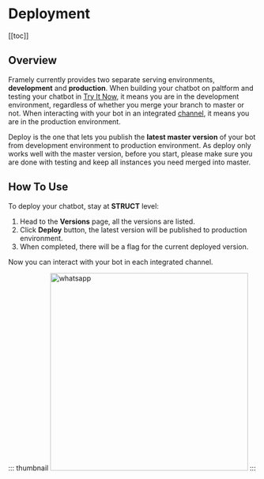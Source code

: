 # Deployment

[[toc]]

## Overview

Framely currently provides two separate serving environments, **development** and **production**. When building your chatbot on paltform and testing your chatbot in [Try It Now](testing.md), it means you are in the development environment, regardless of whether you merge your branch to master or not. When interacting with your bot in an integrated [channel](../channels/overview.md), it means you are in the production environment. 

Deploy is the one that lets you publish the **latest master version** of your bot from development environment to production environment. As deploy only works well with the master version, before you start, please make sure you are done with testing and keep all instances you need merged into master.  

## How To Use

To deploy your chatbot, stay at **STRUCT** level:

1. Head to the **Versions** page, all the versions are listed.
2. Click **Deploy** button, the latest version will be published to production environment.
3. When completed, there will be a flag for the current deployed version. 

Now you can interact with your bot in each integrated channel.

::: thumbnail
<img width="400" alt="whatsapp" src="/images/guide/platform/whatsapp.jpg">
:::
